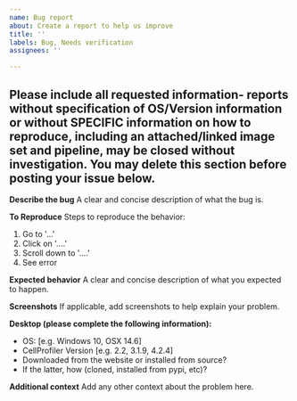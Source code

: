 ```yaml
---
name: Bug report
about: Create a report to help us improve
title: ''
labels: Bug, Needs verification
assignees: ''

---
```


Please include all requested information- reports without specification of OS/Version information or without SPECIFIC information on how to reproduce, including an attached/linked image set and pipeline, may be closed without investigation. You may delete this section before posting your issue below.
---

**Describe the bug**
A clear and concise description of what the bug is.

**To Reproduce**
Steps to reproduce the behavior:
1. Go to '...'
2. Click on '....'
3. Scroll down to '....'
4. See error

**Expected behavior**
A clear and concise description of what you expected to happen.

**Screenshots**
If applicable, add screenshots to help explain your problem.

**Desktop (please complete the following information):**
 - OS: [e.g. Windows 10, OSX 14.6]
 - CellProfiler Version [e.g. 2.2, 3.1.9, 4.2.4]
 - Downloaded from the website or installed from source?
 - If the latter, how (cloned, installed from pypi, etc)?

**Additional context**
Add any other context about the problem here.
